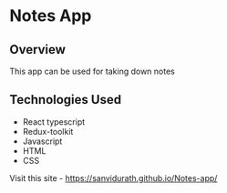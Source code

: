# Notes App

## Overview
This app can be used for taking down notes

## Technologies Used
* React typescript
* Redux-toolkit
* Javascript
* HTML
* CSS

Visit this site - https://sanvidurath.github.io/Notes-app/
